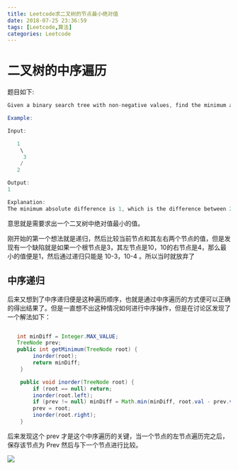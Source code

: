 ```yaml
---
title: Leetcode求二叉树的节点最小绝对值
date: 2018-07-25 23:36:59
tags: [Leetcode,算法]
categories: Leetcode
---
```


# 二叉树的中序遍历
题目如下:
```java
Given a binary search tree with non-negative values, find the minimum absolute difference between values of any two nodes.

Example:

Input:

   1
    \
     3
    /
   2

Output:
1

Explanation:
The minimum absolute difference is 1, which is the difference between 2 and 1 (or between 2 and 3).
```

意思就是需要求出一个二叉树中绝对值最小的值。

刚开始的第一个想法就是递归，然后比较当前节点和其左右两个节点的值，但是发现有一个缺陷就是如果一个根节点是3，其左节点是10，10的右节点是4，那么最小的值便是1，然后通过递归只能是 10-3，10-4 。所以当时就放弃了

## 中序递归

后来又想到了中序递归便是这种遍历顺序，也就是通过中序遍历的方式便可以正确的得出结果了。但是一直想不出这种情况如何进行中序操作，但是在讨论区发现了一个解法如下：
```java

   int minDiff = Integer.MAX_VALUE;
   TreeNode prev;
   public int getMinimum(TreeNode root) {
        inorder(root);
        return minDiff;
    }

    public void inorder(TreeNode root) {
        if (root == null) return;
        inorder(root.left);
        if (prev != null) minDiff = Math.min(minDiff, root.val - prev.val);
        prev = root;
        inorder(root.right);
    }
```

后来发现这个 prev 才是这个中序遍历的关键，当一个节点的左节点遍历完之后，保存该节点为 Prev 然后与下一个节点进行比较。

![](流程图.png)